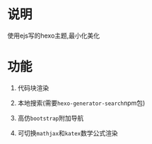 # 说明

使用ejs写的hexo主题,最小化美化

# 功能

1. 代码块渲染

2. 本地搜索(需要`hexo-generator-search`npm包)

3. 高仿`bootstrap`附加导航

4. 可切换`mathjax`和`katex`数学公式渲染
